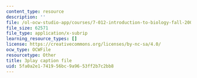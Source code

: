 ```yaml
---
content_type: resource
description: ''
file: /ol-ocw-studio-app/courses/7-012-introduction-to-biology-fall-2004/5fa0a2e1741956bc9a9653ff2b7c2bb8_bO0WsF4anko.vtt
file_size: 62571
file_type: application/x-subrip
learning_resource_types: []
license: https://creativecommons.org/licenses/by-nc-sa/4.0/
ocw_type: OCWFile
resourcetype: Other
title: 3play caption file
uid: 5fa0a2e1-7419-56bc-9a96-53ff2b7c2bb8
---
```

